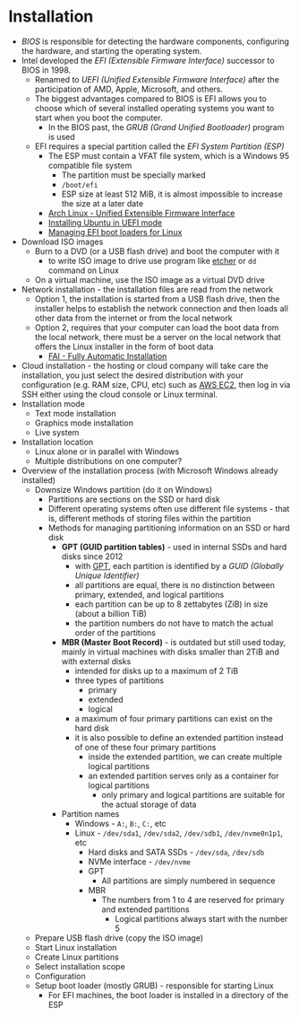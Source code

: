 # Installation

- *BIOS* is responsible for detecting the hardware components, configuring the hardware, and starting the operating system.
- Intel developed the *EFI (Extensible Firmware Interface)* successor to BIOS in 1998.
    - Renamed to *UEFI (Unified Extensible Firmware Interface)* after the participation of AMD, Apple, Microsoft, and others.
    - The biggest advantages compared to BIOS is EFI allows you to choose which of several installed operating systems you want to start when you boot the computer.
        - In the BIOS past, the *GRUB (Grand Unified Bootloader)* program is used
    - EFI requires a special partition called the *EFI System Partition (ESP)*
        - The ESP must contain a VFAT file system, which is a Windows 95 compatible file system
            - The partition must be specially marked
            - `/boot/efi`
            - ESP size at least 512 MiB, it is almost impossible to increase the size at a later date
        - [Arch Linux - Unified Extensible Firmware Interface](https://wiki.archlinux.org/title/Unified_Extensible_Firmware_Interface)
        - [Installing Ubuntu in UEFI mode](https://help.ubuntu.com/community/UEFI)
        - [Managing EFI boot loaders for Linux](https://rodsbooks.com/efi-bootloaders/index.html)
- Download ISO images
    - Burn to a DVD (or a USB flash drive) and boot the computer with it
        - to write ISO image to drive use program like [etcher](https://etcher.balena.io) or `dd` command on Linux
    - On a virtual machine, use the ISO image as a virtual DVD drive
- Network installation - the installation files are read from the network
    - Option 1, the installation is started from a USB flash drive, then the installer helps to establish the network connection and then loads all other data from the internet or from the local network
    - Option 2, requires that your computer can load the boot data from the local network, there must be a server on the local network that offers the Linux installer in the form of boot data
        - [FAI - Fully Automatic Installation](https://fai-project.org)
- Cloud installation - the hosting or cloud company will take care the installation, you just select the desired distribution with your configuration (e.g. RAM size, CPU, etc) such as [AWS EC2](https://aws.amazon.com/pm/ec2/), then log in via SSH either using the cloud console or Linux terminal.
- Installation mode
    - Text mode installation
    - Graphics mode installation
    - Live system
- Installation location
    - Linux alone or in parallel with Windows
    - Multiple distributions on one computer?
- Overview of the installation process (with Microsoft Windows already installed)
    - Downsize Windows partition (do it on Windows)
        - Partitions are sections on the SSD or hard disk
        - Different operating systems often use different file systems - that is, different methods of storing files within the partition
        - Methods for managing partitioning information on an SSD or hard disk
            - **GPT (GUID partition tables)** - used in internal SSDs and hard disks since 2012            
                - with [GPT](https://en.wikipedia.org/wiki/GUID_Partition_Table), each partition is identified by a *GUID (Globally Unique Identifier)*
                - all partitions are equal, there is no distinction between primary, extended, and logical partitions
                - each partition can be up to 8 zettabytes (ZiB) in size (about a billion TiB)
                - the partition numbers do not have to match the actual order of the partitions
            - **MBR (Master Boot Record)** - is outdated but still used today, mainly in virtual machines with disks smaller than 2TiB and with external disks
                - intended for disks up to a maximum of 2 TiB
                - three types of partitions
                    - primary
                    - extended
                    - logical
                - a maximum of four primary partitions can exist on the hard disk
                - it is also possible to define an extended partition instead of one of these four primary partitions
                    - inside the extended partition, we can create multiple logical partitions
                    - an extended partition serves only as a container for logical partitions
                        - only primary and logical partitions are suitable for the actual storage of data
            - Partition names
                - Windows - `A:`, `B:`, `C:`, etc
                - Linux - `/dev/sda1`, `/dev/sda2`, `/dev/sdb1`, `/dev/nvme0n1p1`, etc
                    - Hard disks and SATA SSDs - `/dev/sda`, `/dev/sdb`
                    - NVMe interface - `/dev/nvme`
                    - GPT
                        - All partitions are simply numbered in sequence
                    - MBR
                        - The numbers from 1 to 4 are reserved for primary and extended partitions
                            - Logical partitions always start with the number 5
    - Prepare USB flash drive (copy the ISO image)
    - Start Linux installation
    - Create Linux partitions
    - Select installation scope
    - Configuration
    - Setup boot loader (mostly GRUB) - responsible for starting Linux
        - For EFI machines, the boot loader is installed in a directory of the ESP